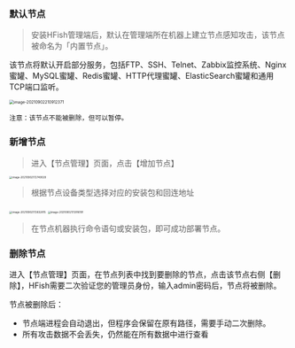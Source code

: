 ### 默认节点

> 安装HFish管理端后，默认在管理端所在机器上建立节点感知攻击，该节点被命名为「内置节点」。

该节点将默认开启部分服务，包括FTP、SSH、Telnet、Zabbix监控系统、Nginx蜜罐、MySQL蜜罐、Redis蜜罐、HTTP代理蜜罐、ElasticSearch蜜罐和通用TCP端口监听。

<img src="https://hfish.io/images/image-20210902210912371.png" alt="image-20210902210912371" style="zoom:50%;" />

`注意：该节点不能被删除，但可以暂停。`


### 新增节点

> 进入【节点管理】页面，点击【增加节点】

<img src="https://hfish.io/images/image-20210902172749029.png" alt="image-20210902172749029" style="zoom:33%;" />

> 根据节点设备类型选择对应的安装包和回连地址

<img src="https://hfish.io/images/image-20210902172832815.png" alt="image-20210902172832815" style="zoom:33%;" />

<img src="https://hfish.io/images/image-20210902172916191.png" alt="image-20210902172916191" style="zoom:33%;" />

> 在节点机器执行命令语句或安装包，即可成功部署节点。



### 删除节点

进入【节点管理】页面，在节点列表中找到要删除的节点，点击该节点右侧【删除】，HFish需要二次验证您的管理员身份，输入admin密码后，节点将被删除。

节点被删除后：
- 节点端进程会自动退出，但程序会保留在原有路径，需要手动二次删除。
- 所有攻击数据不会丢失，仍然能在所有数据中进行查看
